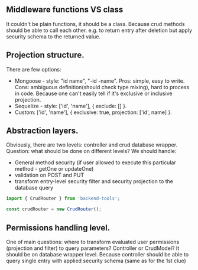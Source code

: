 ## Middleware functions VS class

It couldn't be plain functions, it should be a class.
Because crud methods should be able to call each other. e.g. to return entry after deletion but apply security schema to the returned value.

## Projection structure.

There are few options:

- Mongoose - style: "id name", "-id -name". Pros: simple, easy to write. Cons: ambiguous definition(should check type mixing), hard to process in code. Because one can't easily tell if it's exclusive or inclusive projection.
- Sequelize - style: ['id', 'name'], { exclude: [] }.
- Custom: ['id', 'name'], { exclusive: true, projection: ['id', name] }.

## Abstraction layers.

Obviously, there are two levels: controller and crud database wrapper. Question: what should be done on different levels?
We should handle:
- General method security (if user allowed to execute this particular method - getOne or updateOne)
- validation on POST and PUT
- transform entry-level security filter and security projection to the database query

```javascript
import { CrudRouter } from 'backend-tools';

const crudRouter = new CrudRouter();
```

## Permissions handling level.

One of main questions: where to transform evaluated user permissions (projection and filter) to query parameters? Controller or CrudModel?
It should be on database wrapper level. Because controller should be able to query single entry with applied security schema (same as for the 1st clue)